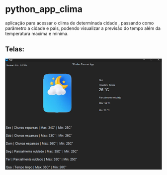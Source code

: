 # python_app_clima

aplicação para acessar o clima de determinada cidade , passando como parãmetro a cidade e pais, podendo visualizar a previsão do tempo além da temperatura maxima e minima.

## Telas:

<img align="center"
    src="img_rmd/Tela.png"/>
